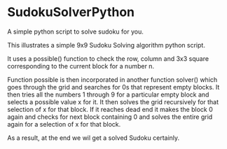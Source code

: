 # SudokuSolverPython
A simple python script to solve sudoku for you.

This illustrates a simple 9x9 Sudoku Solving algorithm python script.

It uses a possible() function to check the row, column and 3x3 square corresponding to the current block for a number n.

Function possible is then incorporated in another function solver() which goes through the grid and searches for 0s that represent empty blocks.
It then tries all the numbers 1 through 9 for a particular empty block and selects a possible value x for it. It then solves the grid recursively 
for that selection of x for that block.
If it reaches dead end it makes the block 0 again and checks for next block containing 0 and solves the entire grid again for 
a selection of x for that block.

As a result, at the end we wil get a solved Sudoku certainly.
